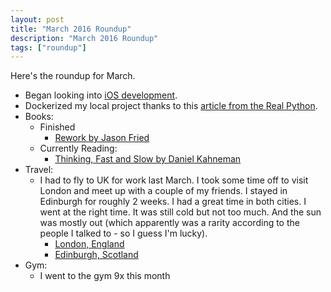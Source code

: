 ```yaml
---
layout: post
title: "March 2016 Roundup"
description: "March 2016 Roundup"
tags: ["roundup"]
---
```


Here's the roundup for March.

  - Began looking into [iOS development](https://www.udemy.com/ios9-swift/).
  - Dockerized my local project thanks to this [article from the Real Python](https://realpython.com/blog/python/django-development-with-docker-compose-and-machine/).
  - Books:
    - Finished
      - [Rework by Jason Fried](http://www.amazon.com/Rework-Jason-Fried/dp/0307463745)
    - Currently Reading:
      - [Thinking, Fast and Slow by Daniel Kahneman](http://www.goodreads.com/book/show/11468377-thinking-fast-and-slow)
  - Travel:
    - I had to fly to UK for work last March. I took some time off to visit London and meet up with a couple of my friends. I stayed in Edinburgh for roughly 2 weeks. I had a great time in both cities. I went at the right time. It was still cold but not too much. And the sun was mostly out (which apparently was a rarity according to the people I talked to - so I guess I'm lucky).
      - [London, England](https://www.facebook.com/media/set/?set=a.10205975575092937.1073741851.1367047016&type=1&l=cfdd93b61f)
      - [Edinburgh, Scotland](https://www.facebook.com/media/set/?set=a.10205998572747864.1073741852.1367047016&type=1&l=168b6f748c)
  - Gym:
    - I went to the gym 9x this month
